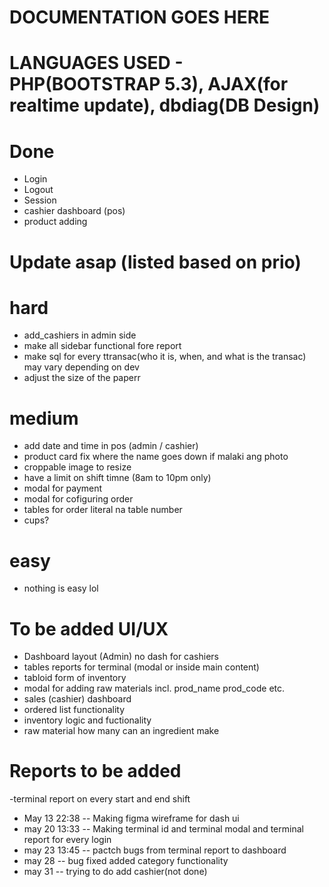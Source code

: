 # DOCUMENTATION GOES HERE 

# LANGUAGES USED - PHP(BOOTSTRAP 5.3), AJAX(for realtime update), dbdiag(DB Design)

# Done
- Login 
- Logout
- Session
- cashier dashboard (pos)
- product adding 

# Update asap (listed based on prio)
# hard
- add_cashiers in admin side
- make all sidebar functional fore report
- make sql for every ttransac(who it is, when, and what is the transac) may vary depending on dev
- adjust the size of the paperr

# medium
- add date and time in pos (admin / cashier)
- product card fix where the name goes down if malaki ang photo
- croppable image to resize 
- have a limit on shift timne (8am to 10pm only)
- modal for payment
- modal for cofiguring order
- tables for order literal na table number
- cups?
 # easy
 - nothing is easy lol
  

# To be added UI/UX
- Dashboard layout (Admin) no dash for cashiers
- tables reports for terminal (modal or inside main content)
- tabloid form of inventory
- modal for adding raw materials incl. prod_name prod_code etc.
- sales (cashier) dashboard
- ordered list functionality
- inventory logic and fuctionality
- raw material how many can an ingredient make

# Reports to be added
-terminal report on every start and end shift

- May 13 22:38 -- Making figma wireframe for dash ui
- may 20 13:33 -- Making terminal id and terminal modal and terminal report for every login
- may 23 13:45 -- pactch bugs from terminal report to dashboard
- may 28 -- bug fixed added category functionality
- may 31 -- trying to do add cashier(not done)
